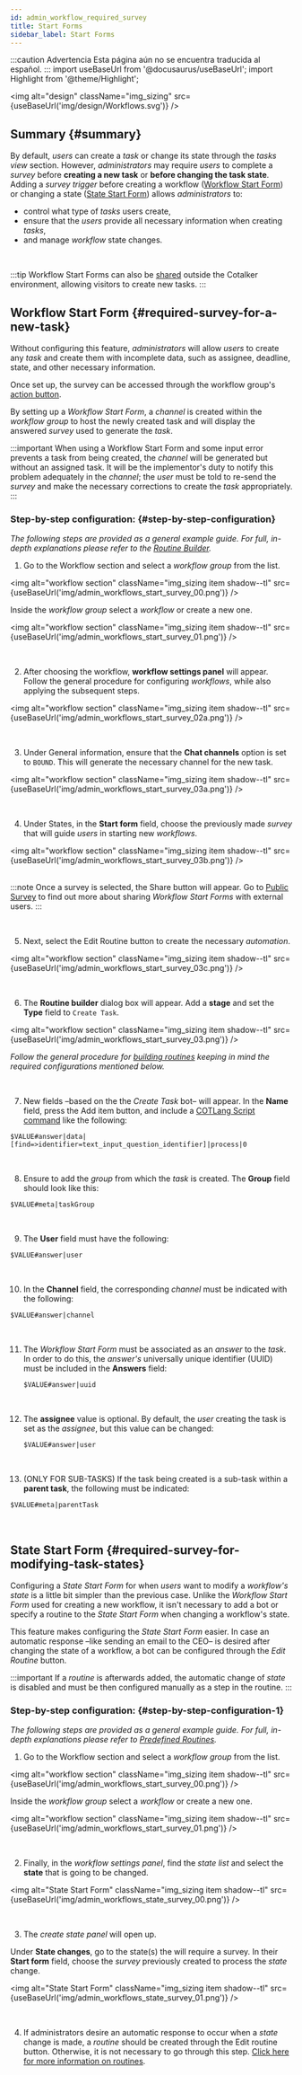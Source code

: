 ```yaml
---
id: admin_workflow_required_survey
title: Start Forms
sidebar_label: Start Forms
---
```


:::caution Advertencia
Esta página aún no se encuentra traducida al español.
:::
import useBaseUrl from '@docusaurus/useBaseUrl'; 
import Highlight from '@theme/Highlight';

<img alt="design" className="img_sizing" src={useBaseUrl('img/design/Workflows.svg')} />
<br/>

<div className="alert alert--secondary">

## Summary {#summary}

By default, _users_ can create a _task_ or change its state through the _tasks view_ section. However, _administrators_ may require _users_ to complete a _survey_ before **creating a new task** or **before changing the task state**. Adding a _survey trigger_ before creating a workflow ([Workflow Start Form](#required-survey-for-a-new-task)) or changing a state ([State Start Form](#required-survey-for-modifying-task-states)) allows _administrators_ to:
- control what type of _tasks_ users create, 
- ensure that the _users_ provide all necessary information when creating _tasks_,  
- and manage _workflow_ state changes.

</div>
<br/>

:::tip
Workflow Start Forms can also be [shared](/docs/documentation/admin/workflows/admin_workflow_public_survey) outside the Cotalker environment, allowing visitors to create new tasks.
:::


## Workflow Start Form {#required-survey-for-a-new-task}
Without configuring this feature, _administrators_ will allow _users_  to create any _task_ and create them with incomplete data, such as assignee, deadline, state, and other necessary information.

Once set up, the survey can be accessed through the workflow group's [action button](/docs/documentation/client/actions_button).

By setting up a _Workflow Start Form_, a _channel_ is created within the _workflow group_ to host the newly created task and will display the answered _survey_ used to generate the _task_.

:::important
When using a Workflow Start Form and some input error prevents a task from being created, the _channel_ will be generated but without an assigned task. It will be the implementor's duty to notify this problem adequately in the _channel_; the _user_ must be told to re-send the _survey_ and make the necessary corrections to create the _task_ appropriately.
:::

### Step-by-step configuration: {#step-by-step-configuration}
*The following steps are provided as a general example guide. For full, in-depth explanations please refer to the [Routine Builder](/docs/documentation/automation/admin_routine).*

<div className="alert alert--secondary">

1. Go to the <span className="badge badge--primary">Workflow</span> section and select a _workflow group_ from the list.

  <img alt="workflow section" className="img_sizing item shadow--tl" src={useBaseUrl('img/admin_workflows_start_survey_00.png')} />
  <br/>

  Inside the _workflow group_ select a _workflow_ or create a new one. 

  <img alt="workflow section" className="img_sizing item shadow--tl" src={useBaseUrl('img/admin_workflows_start_survey_01.png')} />
  <br/>

</div>
<br/>

<div className="alert alert--secondary">

2. After choosing the workflow, **workflow settings panel** will appear. Follow the general procedure for configuring _workflows_, while also applying the subsequent steps.

<img alt="workflow section" className="img_sizing item shadow--tl" src={useBaseUrl('img/admin_workflows_start_survey_02a.png')} />
<br/>

</div>
<br/>

<div className="alert alert--secondary">

3. Under <span className="badge badge--primary">General information</span>, ensure that the **Chat channels** option is set to `BOUND`. This will generate the necessary channel for the new task.

  <img alt="workflow section" className="img_sizing item shadow--tl" src={useBaseUrl('img/admin_workflows_start_survey_03a.png')} />
  <br/>

</div>
<br/>

<div className="alert alert--secondary">

4. Under <span className="badge badge--primary">States</span>, in the **Start form** field, choose the previously made _survey_ that will guide _users_ in starting new _workflows_.

  <img alt="workflow section" className="img_sizing item shadow--tl" src={useBaseUrl('img/admin_workflows_start_survey_03b.png')} />
  <br/>
  <br/>

  :::note
  Once a survey is selected, the <span className="badge badge--primary">Share</span> button will appear. Go to [Public Survey](/docs/documentation/admin/workflows/admin_workflow_public_survey) to find out more about sharing _Workflow Start Forms_ with external users.
  :::

</div>
<br/>

<div className="alert alert--secondary">

5. Next, select the <span className="badge badge--primary">Edit Routine</span> button to create the necessary _automation_. 

  <img alt="workflow section" className="img_sizing item shadow--tl" src={useBaseUrl('img/admin_workflows_start_survey_03c.png')} />
  <br/>

</div>
<br/>

<div className="alert alert--secondary">

6. The **Routine builder** dialog box will appear. Add a **stage** and set the **Type** field to `Create Task`.

  <img alt="workflow section" className="img_sizing item shadow--tl" src={useBaseUrl('img/admin_workflows_start_survey_03.png')} />
  <br/>

  _Follow the general procedure for [building routines](/docs/documentation/automation/admin_routine) keeping in mind the required configurations mentioned below._

</div>
<br/>

<div className="alert alert--secondary">

7. New fields –based on the the _Create Task_ bot– will appear. In the **Name** field, press the <span className="badge badge--primary">Add item</span> button, and include a [COTLang Script command](/docs/documentation/automation/cotlang/admin_cotlang) like the following: 

  `$VALUE#answer|data|[find=>identifier=text_input_question_identifier]|process|0`

</div>
<br/>

<div className="alert alert--secondary">

8. Ensure to add the _group_ from which the _task_ is created. The **Group** field should look like this: 

  `$VALUE#meta|taskGroup`

</div>
<br/>

<div className="alert alert--secondary">

9. The **User** field must have the following: 

  `$VALUE#answer|user`

</div>
<br/>

<div className="alert alert--secondary">

10. In the **Channel** field, the corresponding _channel_ must be indicated with the following: 

  `$VALUE#answer|channel`

</div>
<br/>

<div className="alert alert--secondary">

11. The _Workflow Start Form_ must be associated as an _answer_ to the _task_. In order to do this, the _answer's_ universally unique identifier (UUID) must be included in the **Answers** field: 

    ```$VALUE#answer|uuid```

</div>
<br/>

<div className="alert alert--secondary">

12. The **assignee** value is optional. By default, the _user_ creating the task is set as the _assignee_, but this value can be changed: 

    ```$VALUE#answer|user```

</div>
<br/>

<div className="alert alert--secondary">

13. (ONLY FOR SUB-TASKS) If the task being created is a sub-task within a **parent task**, the following must be indicated: 

  `$VALUE#meta|parentTask`

</div>
<br/>


## State Start Form {#required-survey-for-modifying-task-states}

Configuring a _State Start Form_ for when _users_ want to modify a _workflow's state_ is a little bit simpler than the previous case. Unlike the _Workflow Start Form_ used for creating a new workflow, it isn't necessary to add a bot or specify a routine to the _State Start Form_ when changing a workflow's state.

This feature makes configuring the _State Start Form_ easier. In case an automatic response –like sending an email to the CEO–  is desired after changing the state of a workflow, a bot can be configured through the _Edit Routine_ button.

:::important
If a _routine_ is afterwards added, the automatic change of _state_ is disabled and must be then configured manually as a step in the routine.
:::

### Step-by-step configuration: {#step-by-step-configuration-1}
*The following steps are provided as a general example guide. For full, in-depth explanations please refer to [Predefined Routines](/docs/documentation/automation/existing_routines).*

<div className="alert alert--secondary">

1. Go to the <span className="badge badge--primary">Workflow</span> section and select a _workflow group_ from the list.

  <img alt="workflow section" className="img_sizing item shadow--tl" src={useBaseUrl('img/admin_workflows_start_survey_00.png')} />
  <br/>

  Inside the _workflow group_ select a _workflow_ or create a new one. 

  <img alt="workflow section" className="img_sizing item shadow--tl" src={useBaseUrl('img/admin_workflows_start_survey_01.png')} />
  <br/>

</div>
<br/>

<div className="alert alert--secondary">

2. Finally, in the _workflow settings panel_, find the _state list_ and select the **state** that is going to be changed.

  <img alt="State Start Form" className="img_sizing item shadow--tl" src={useBaseUrl('img/admin_workflows_state_survey_00.png')} />
  <br/>

</div>
<br/>

<div className="alert alert--secondary">

3. The _create state panel_ will open up. 

  Under **State changes**, go to the state(s) the will require a survey. In their **Start form** field, choose the _survey_ previously created to process the _state_ change.

  <img alt="State Start Form" className="img_sizing item shadow--tl" src={useBaseUrl('img/admin_workflows_state_survey_01.png')} />
  <br/>

</div>
<br/>

<div className="alert alert--secondary">

4. If administrators desire an automatic response to occur when a _state_ change is made, a _routine_ should be created through the <span className="badge badge--primary">Edit routine</span> button. Otherwise, it is not necessary to go through this step. [Click here for more information on routines](/docs/documentation/automation/admin_routine).

</div>
<br/>


